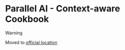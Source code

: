 # Parallel AI - Context-aware Cookbook

> [!WARNING]
> Moved to [official location](https://github.com/parallel-web/parallel-cookbook)
